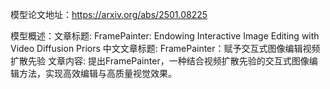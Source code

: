 模型论文地址：https://arxiv.org/abs/2501.08225

模型概述：文章标题: FramePainter: Endowing Interactive Image Editing with Video Diffusion Priors
中文文章标题: FramePainter：赋予交互式图像编辑视频扩散先验
文章内容: 提出FramePainter，一种结合视频扩散先验的交互式图像编辑方法，实现高效编辑与高质量视觉效果。
